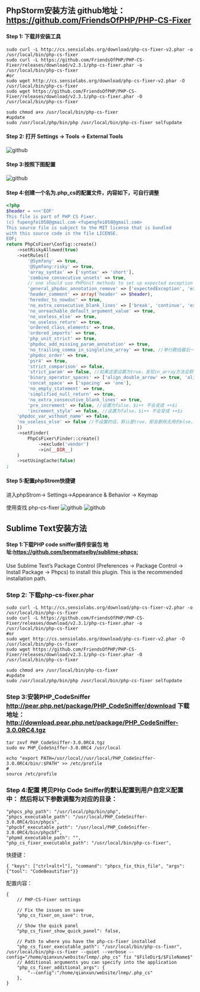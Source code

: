 ## PhpStorm安装方法 github地址：https://github.com/FriendsOfPHP/PHP-CS-Fixer
#### Step 1: 下载并安装工具
```
sudo curl -L http://cs.sensiolabs.org/download/php-cs-fixer-v2.phar -o /usr/local/bin/php-cs-fixer
sudo curl -L https://github.com/FriendsOfPHP/PHP-CS-Fixer/releases/download/v2.3.1/php-cs-fixer.phar -o /usr/local/bin/php-cs-fixer
#or
sudo wget http://cs.sensiolabs.org/download/php-cs-fixer-v2.phar -O /usr/local/bin/php-cs-fixer
sudo wget https://github.com/FriendsOfPHP/PHP-CS-Fixer/releases/download/v2.3.1/php-cs-fixer.phar -O /usr/local/bin/php-cs-fixer

sudo chmod a+x /usr/local/bin/php-cs-fixer
#update
sudo /usr/local/php/bin/php /usr/local/bin/php-cs-fixer selfupdate
```
#### Step 2: 打开 Settings -> Tools -> External Tools
![github](https://github.com/fupengfei058/PHP-CS-Fixer/blob/2.15/pic/1.png)

#### Step 3:按照下图配置
![github](https://github.com/fupengfei058/PHP-CS-Fixer/blob/2.15/pic/2.jpg)

#### Step 4:创建一个名为.php_cs的配置文件，内容如下，可自行调整
```php
<?php
$header = <<<'EOF'
This file is part of PHP CS Fixer.
(c) fupengfei058@gmail.com <fupengfei058@gmail.com>
This source file is subject to the MIT license that is bundled
with this source code in the file LICENSE.
EOF;
return PhpCsFixer\Config::create()
    ->setRiskyAllowed(true)
    ->setRules([
        '@Symfony' => true,
        '@Symfony:risky' => true,
        'array_syntax' => ['syntax' => 'short'],
        'combine_consecutive_unsets' => true,
        // one should use PHPUnit methods to set up expected exception instead of annotations
        'general_phpdoc_annotation_remove' => ['expectedException', 'expectedExceptionMessage', 'expectedExceptionMessageRegExp'],
        'header_comment' => array('header' => $header),
        'heredoc_to_nowdoc' => true,
        'no_extra_consecutive_blank_lines' => ['break', 'continue', 'extra', 'return', 'throw', 'use', 'parenthesis_brace_block', 'square_brace_block', 'curly_brace_block'],
        'no_unreachable_default_argument_value' => true,
        'no_useless_else' => true,
        'no_useless_return' => true,
        'ordered_class_elements' => true,
        'ordered_imports' => true,
        'php_unit_strict' => true,
        'phpdoc_add_missing_param_annotation' => true,
        'no_trailing_comma_in_singleline_array' => true, //单行数组最后一个元素不添加逗号
        'phpdoc_order' => true,
        'psr4' => true,
        'strict_comparison' => false,
        'strict_param' => false, //如果这里设置为true，发现in_array方法会默认加上第3个参数为true，这使得in_array会对前两个参数值的类型也会做严格的校验，建议设置为false
        'binary_operator_spaces' => ['align_double_arrow' => true, 'align_equals' => true],
        'concat_space' => ['spacing' => 'one'],
        'no_empty_statement' => true,
        'simplified_null_return' => true,
        'no_extra_consecutive_blank_lines' => true,
        'pre_increment' => false, //设置为false，$i++ 不会变成 ++$i
        'increment_style' => false, //设置为false，$i++ 不会变成 ++$i
    'phpdoc_var_without_name' => false,
    'no_useless_else' => false //不设置的话，默认是true，即会删除无用的else，如果if条件中有return或者exit等关键字会直接删除else，特殊情况下会影响代码逻辑，建议设置成false
    ])
    ->setFinder(
        PhpCsFixer\Finder::create()
            ->exclude('vendor')
            ->in(__DIR__)
    )
    ->setUsingCache(false)
;
```
#### Step 5:配置phpStrom快捷键
进入phpStrom-> Settings->Appearance & Behavior -> Keymap

使用查找 php-cs-fixer
![github](https://github.com/fupengfei058/PHP-CS-Fixer/blob/2.15/pic/3.png)
![github](https://github.com/fupengfei058/PHP-CS-Fixer/blob/2.15/pic/4.png)


## Sublime Text安装方法
#### Step 1:下载PHP code sniffer插件安装包 地址:https://github.com/benmatselby/sublime-phpcs;

Use Sublime Text’s Package Control (Preferences -> Package Control -> Install Package -> Phpcs) to install this plugin. This is the recommended installation path.

### Step 2: 下载php-cs-fixer.phar

```
sudo curl -L http://cs.sensiolabs.org/download/php-cs-fixer-v2.phar -o /usr/local/bin/php-cs-fixer
sudo curl -L https://github.com/FriendsOfPHP/PHP-CS-Fixer/releases/download/v2.3.1/php-cs-fixer.phar -o /usr/local/bin/php-cs-fixer
#or
sudo wget http://cs.sensiolabs.org/download/php-cs-fixer-v2.phar -O /usr/local/bin/php-cs-fixer
sudo wget https://github.com/FriendsOfPHP/PHP-CS-Fixer/releases/download/v2.3.1/php-cs-fixer.phar -O /usr/local/bin/php-cs-fixer

sudo chmod a+x /usr/local/bin/php-cs-fixer
#update
sudo /usr/local/php/bin/php /usr/local/bin/php-cs-fixer selfupdate
```

### Step 3:安装PHP_CodeSniffer http://pear.php.net/package/PHP_CodeSniffer/download 下载地址： http://download.pear.php.net/package/PHP_CodeSniffer-3.0.0RC4.tgz

```
tar zxvf PHP_CodeSniffer-3.0.0RC4.tgz
sudo mv PHP_CodeSniffer-3.0.0RC4 /usr/local

echo "export PATH=/usr/local//usr/local/PHP_CodeSniffer-3.0.0RC4/bin/:$PATH" >> /etc/profile
#
source /etc/profile
```
### Step 4:配置 拷贝PHp Code Sniffer的默认配置到用户自定义配置中： 然后将以下参数调整为对应的目录：

```
"phpcs_php_path": "/usr/local/php/bin/php",
"phpcs_executable_path": "/usr/local/PHP_CodeSniffer-3.0.0RC4/bin/phpcs",
"phpcbf_executable_path": "/usr/local/PHP_CodeSniffer-3.0.0RC4/bin/phpcbf",
"phpmd_executable_path": "",
"php_cs_fixer_executable_path": "/usr/local/bin/php-cs-fixer",
```

快捷键：
```
{ "keys": ["ctrl+alt+l"], "command": "phpcs_fix_this_file", "args": {"tool": "CodeBeautifier"}}
```

配置内容：
```
{
    // PHP-CS-Fixer settings

    // Fix the issues on save
    "php_cs_fixer_on_save": true,

    // Show the quick panel
    "php_cs_fixer_show_quick_panel": false,

    // Path to where you have the php-cs-fixer installed
    "php_cs_fixer_executable_path": "/usr/local/bin/php-cs-fixer",
/usr/local/bin/php-cs-fixer --quiet --verbose --config="/home/qianxun/website/lnmp/.php_cs" fix "$FileDir$/$FileName$"
    // Additional arguments you can specify into the application
    "php_cs_fixer_additional_args": {
        "--config":"/home/qianxun/website/lnmp/.php_cs"
    },
}
```
